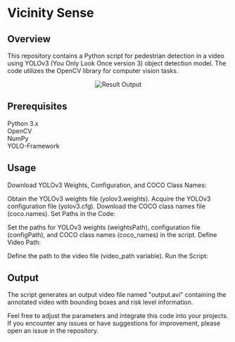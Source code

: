 # Vicinity Sense
## Overview
This repository contains a Python script for pedestrian detection in a video using YOLOv3 (You Only Look Once version 3) object detection model. The code utilizes the OpenCV library for computer vision tasks.

<p align="center">
  <img src="https://github.com/harneet2512/Vicinity-Sense/assets/62827797/74ec49c6-096a-4a50-8e42-321cab43fdf9" alt="Result Output">
</p>

## Prerequisites
Python 3.x <br>
OpenCV <br>
NumPy <br>
YOLO-Framework <br>



## Usage
Download YOLOv3 Weights, Configuration, and COCO Class Names:

Obtain the YOLOv3 weights file (yolov3.weights).
Acquire the YOLOv3 configuration file (yolov3.cfg).
Download the COCO class names file (coco.names).
Set Paths in the Code:

Set the paths for YOLOv3 weights (weightsPath), configuration file (configPath), and COCO class names (coco_names) in the script.
Define Video Path:

Define the path to the video file (video_path variable).
Run the Script:

## Output
The script generates an output video file named "output.avi" containing the annotated video with bounding boxes and risk level information.

Feel free to adjust the parameters and integrate this code into your projects. If you encounter any issues or have suggestions for improvement, please open an issue in the repository.



